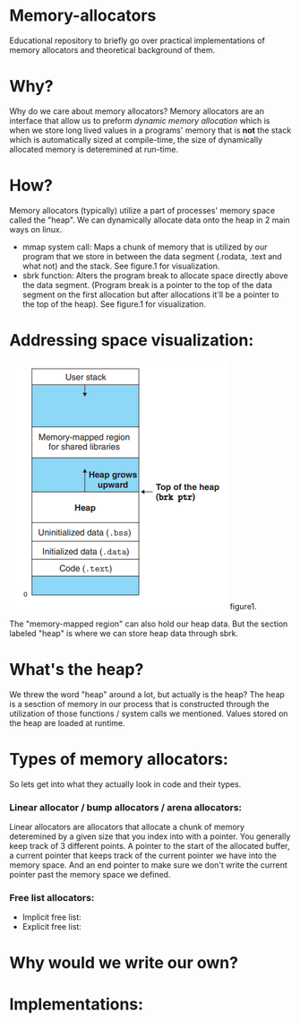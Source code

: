 # Memory-allocators
Educational repository to briefly go over practical implementations of memory allocators and theoretical background of them.

# Why?
Why do we care about memory allocators? Memory allocators are an interface that allow us to preform *dynamic memory allocation* which is when we store long lived values in a programs' memory that is **not** the stack which is automatically sized at compile-time, the size of dynamically allocated memory is deteremined at run-time. 

# How?
Memory allocators (typically) utilize a part of processes' memory space called the "heap". We can dynamically allocate data onto the heap in 2 main ways on linux.
  * mmap system call: Maps a chunk of memory that is utilized by our program that we store in between the data segment (.rodata, .text and what not) and the stack. See figure.1 for visualization.
  * sbrk function: Alters the program break to allocate space directly above the data segment. (Program break is a pointer to the top of the data segment on the first allocation but after allocations it'll be a pointer to the top of the heap). See figure.1 for visualization.

# Addressing space visualization:
![Addressing space](imgs/figure1.png)
figure1.

The "memory-mapped region" can also hold our heap data. But the section labeled "heap" is where we can store heap data through sbrk. 

# What's the heap?
We threw the word "heap" around a lot, but actually is the heap? The heap is a sesction of memory in our process that is constructed through the utilization of those functions / system calls we mentioned. Values stored on the heap are loaded at runtime.

# Types of memory allocators:
So lets get into what they actually look in code and their types.

### Linear allocator / bump allocators / arena allocators:
Linear allocators are allocators that allocate a chunk of memory deteremined by a given size that you index into with a pointer. You generally keep track of 3 different points. A pointer to the start of the allocated buffer, a current pointer that keeps track of the current pointer we have into the memory space. And an end pointer to make sure we don't write the current pointer past the memory space we defined.

### Free list allocators:
 * Implicit free list:
 * Explicit free list:



# Why would we write our own?

# Implementations:
